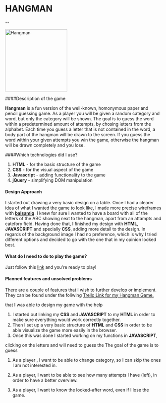 # HANGMAN
--

<img src="http://ecx.images-amazon.com/images/I/81xt2%2BPD0IL.png" alt="Hangman" width="200px">

####Description of the game


**Hangman** is a fun version of the well-known, homonymous paper and pencil guessing game. As a player you will be given a random category and word, but only the category will be shown. The goal is to guess the word within a predetermined amount of attempts, by chosing letters from the alphabet. Each time you guess a letter that is not contained in the word, a body part of the hangman will be drawn to the screen. If you guess the word within your given attempts you win the game, otherwise the hangman will be drawn completely and you lose.  


####Which technologies did I use? 


1. **HTML** 				- for the basic structure of the game
2. **CSS**				- for the visual aspect of the game
3. **Javascript**		- adding functionality to the game
4. **jQuery**				- simplifying DOM manipulation 


#### Design Approach


I started out drawing a very basic design on a table. Once I had a clearer idea of what I wanted the game to look like, I made more precise wireframes with [**balsamiq**](https://github.com/davenhauser/Hangman/blob/master/assets/wireframes/Wireframes_Balsamiq.pdf). I knew for sure I wanted to have a board with all of the letters of the ABC showing next to the hangman, apart from an attampts and catefory field. Having done that, I finished my design with **HTML**, **JAVASCRIPT** and specially **CSS**, adding more detail to the design. In regards of the background image I had no preference, which is why I tried different options and decided to go with the one that in my opinion looked best. 

#### What do I need to do to play the game?

Just follow this [link](http://davenhauser.github.io/Hangman/) and you're ready to play!

#### Planned features and unsolved problems

There are a couple of features that I wish to further develop or implement. They can be found under the follwing [Trello Link for my Hangman Game.](https://trello.com/b/j6nbSLfb/project-1-hangman)



 that I was able to design my game with the help 


	
1. I started out linking my **CSS** and **JAVASCRIPT** to my **HTML** in order to make sure everything would work correctly together. 
2. Then I set up a very basic structure of **HTML** and **CSS** in order to be able visualize the game more easily in the browser.
3. Once this was done I started working on my functions in **JAVASCRIPT**, 




clicking on the letters  and will need to guess the The goal of the game is to guess 


1. As a player , I want to be able to change category, so I can skip the ones I am not interested in.

2. As a player, I want to be able to see how many attempts I have (left), in order to have a better overview.

3. As a player, I want to know the looked-after word, even if I lose the game. 
